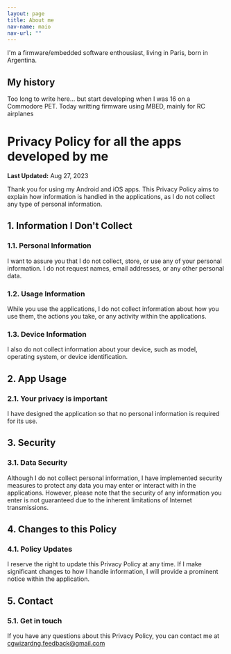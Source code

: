 ```yaml
---
layout: page
title: About me
nav-name: maio
nav-url: ""
---
```


I'm a firmware/embedded software enthousiast, living in Paris, born in Argentina.

## My history

Too long to write here... but start developing when I was 16 on a Commodore PET.
Today writting firmware using MBED, mainly for RC airplanes


<a id="privacy"></a>
# Privacy Policy for all the apps developed by me

**Last Updated:** Aug 27, 2023

Thank you for using my Android and iOS apps. This Privacy Policy aims to explain how information is handled in the applications, as I do not collect any type of personal information.

## 1. Information I Don't Collect

### 1.1. Personal Information
I want to assure you that I do not collect, store, or use any of your personal information. I do not request names, email addresses, or any other personal data.

### 1.2. Usage Information
While you use the applications, I do not collect information about how you use them, the actions you take, or any activity within the applications.

### 1.3. Device Information
I also do not collect information about your device, such as model, operating system, or device identification.

## 2. App Usage

### 2.1. Your privacy is important
I have designed the application so that no personal information is required for its use.

## 3. Security

### 3.1. Data Security
Although I do not collect personal information, I have implemented security measures to protect any data you may enter or interact with in the applications. However, please note that the security of any information you enter is not guaranteed due to the inherent limitations of Internet transmissions.

## 4. Changes to this Policy

### 4.1. Policy Updates
I reserve the right to update this Privacy Policy at any time. If I make significant changes to how I handle information, I will provide a prominent notice within the application.

## 5. Contact

### 5.1. Get in touch
If you have any questions about this Privacy Policy, you can contact me at cgwizardng.feedback@gmail.com
